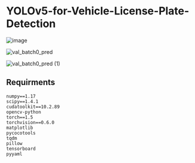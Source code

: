 # YOLOv5-for-Vehicle-License-Plate-Detection
![image](https://user-images.githubusercontent.com/55071205/150162732-38f51ce0-37e0-4f95-b922-f3c309935137.png)

![val_batch0_pred](https://user-images.githubusercontent.com/55071205/150163332-f09c76e7-f987-4ce1-80f2-3ebf9e037187.jpg)

![val_batch0_pred (1)](https://user-images.githubusercontent.com/55071205/150163796-812194f9-9a4a-4e9c-8bb8-927246838506.jpg)









## Requirments
```
numpy==1.17
scipy==1.4.1
cudatoolkit==10.2.89
opencv-python
torch==1.5
torchvision==0.6.0
matplotlib
pycocotools
tqdm
pillow
tensorboard
pyyaml

```
